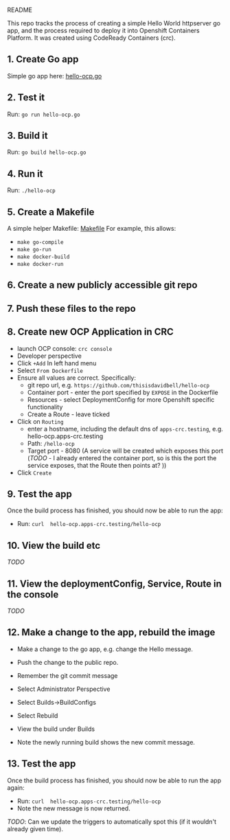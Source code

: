 README

This repo tracks the process of creating a simple Hello World httpserver go app, and the process required to deploy it into Openshift Containers Platform. It was created using CodeReady Containers (crc).

## 1. Create Go app
Simple go app here: [hello-ocp.go](hello-ocp.go)

## 2. Test it
Run:
`go run hello-ocp.go`

## 3. Build it
Run:
`go build hello-ocp.go`

## 4. Run it
Run:
`./hello-ocp`

## 5. Create a Makefile
A simple helper Makefile: [Makefile](Makefile)
For example, this allows:
- `make go-compile`
- `make go-run`
- `make docker-build`
- `make docker-run`

## 6. Create a new publicly accessible git repo

## 7. Push these files to the repo

## 8. Create new OCP Application in CRC

 - launch OCP console: `crc console`
 - Developer perspective
 - Click `+Add` In left hand menu
 - Select `From Dockerfile`
 - Ensure all values are correct. Specifically:
    - git repo url, e.g. `https://github.com/thisisdavidbell/hello-ocp`
    - Container port - enter the port specified by `EXPOSE` in the Dockerfile
    - Resources - select DeploymentConfig for more Openshift specific functionality
    - Create a Route - leave ticked
 - Click on `Routing`
   - enter a hostname, including the default dns of `apps-crc.testing`, e.g. hello-ocp.apps-crc.testing
   - Path: `/hello-ocp`
   - Target port - 8080 (A service will be created which exposes this port (_TODO_ - I already entered the container port, so is this the port the service exposes, that the Route then points at? ))
 - Click `Create`

## 9. Test the app

Once the build process has finished, you should now be able to run the app:
 - Run: `curl  hello-ocp.apps-crc.testing/hello-ocp`


## 10. View the build etc

_TODO_

## 11. View the deploymentConfig, Service, Route in the console

_TODO_

## 12. Make a change to the app, rebuild the image

- Make a change to the go app, e.g. change the Hello message.
- Push the change to the public repo.
- Remember the git commit message

- Select Administrator Perspective
- Select Builds->BuildConfigs
- Select Rebuild
- View the build under Builds
- Note the newly running build shows the new commit message.

## 13. Test the app

Once the build process has finished, you should now be able to run the app again:
 - Run: `curl  hello-ocp.apps-crc.testing/hello-ocp`
 - Note the new message is now returned.

_TODO_: Can we update the triggers to automatically spot this (if it wouldn't already given time).
